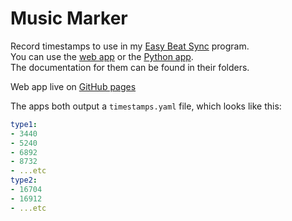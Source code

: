 # Music Marker
Record timestamps to use in my [Easy Beat Sync](https://github.com/jort-dev/easy-beat-sync) program.  
You can use the [web app](/web_client) or the [Python app](/python_client).  
The documentation for them can be found in their folders.  

Web app live on [GitHub pages](https://jort-dev.github.io/music_marker/)

The apps both output a `timestamps.yaml` file, which looks like this:
```yaml
type1:
- 3440
- 5240
- 6892
- 8732
- ...etc
type2:
- 16704
- 16912
- ...etc
```
